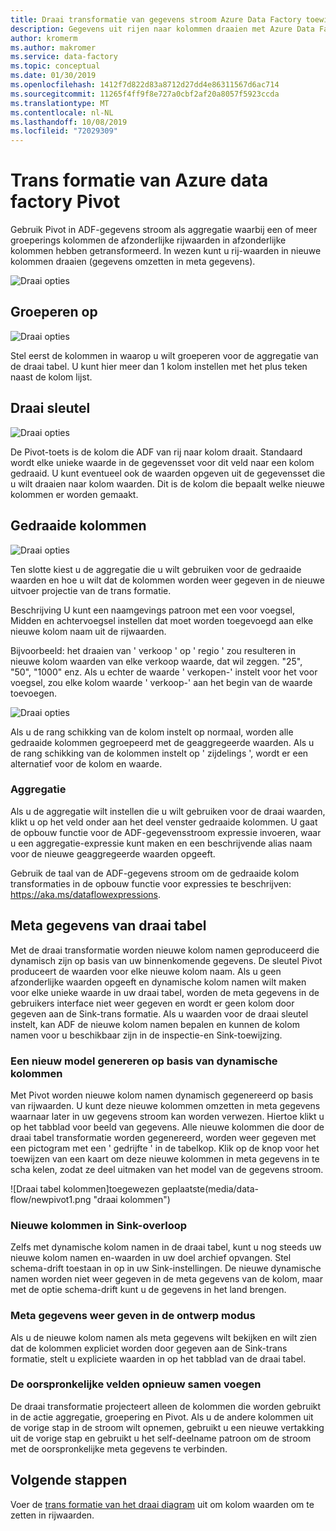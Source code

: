 ```yaml
---
title: Draai transformatie van gegevens stroom Azure Data Factory toewijzen
description: Gegevens uit rijen naar kolommen draaien met Azure Data Factory de draai transformatie van de gegevens stroom koppelen
author: kromerm
ms.author: makromer
ms.service: data-factory
ms.topic: conceptual
ms.date: 01/30/2019
ms.openlocfilehash: 1412f7d822d83a8712d27dd4e86311567d6ac714
ms.sourcegitcommit: 11265f4ff9f8e727a0cbf2af20a8057f5923ccda
ms.translationtype: MT
ms.contentlocale: nl-NL
ms.lasthandoff: 10/08/2019
ms.locfileid: "72029309"
---
```

# <a name="azure-data-factory-pivot-transformation"></a>Trans formatie van Azure data factory Pivot


Gebruik Pivot in ADF-gegevens stroom als aggregatie waarbij een of meer groeperings kolommen de afzonderlijke rijwaarden in afzonderlijke kolommen hebben getransformeerd. In wezen kunt u rij-waarden in nieuwe kolommen draaien (gegevens omzetten in meta gegevens).

![Draai opties](media/data-flow/pivot1.png "draai tabel 1")

## <a name="group-by"></a>Groeperen op

![Draai opties](media/data-flow/pivot2.png "draai tabel 2")

Stel eerst de kolommen in waarop u wilt groeperen voor de aggregatie van de draai tabel. U kunt hier meer dan 1 kolom instellen met het plus teken naast de kolom lijst.

## <a name="pivot-key"></a>Draai sleutel

![Draai opties](media/data-flow/pivot3.png "draai tabel 3")

De Pivot-toets is de kolom die ADF van rij naar kolom draait. Standaard wordt elke unieke waarde in de gegevensset voor dit veld naar een kolom gedraaid. U kunt eventueel ook de waarden opgeven uit de gegevensset die u wilt draaien naar kolom waarden. Dit is de kolom die bepaalt welke nieuwe kolommen er worden gemaakt.

## <a name="pivoted-columns"></a>Gedraaide kolommen

![Draai opties](media/data-flow/pivot4.png "draai tabel 4")

Ten slotte kiest u de aggregatie die u wilt gebruiken voor de gedraaide waarden en hoe u wilt dat de kolommen worden weer gegeven in de nieuwe uitvoer projectie van de trans formatie.

Beschrijving U kunt een naamgevings patroon met een voor voegsel, Midden en achtervoegsel instellen dat moet worden toegevoegd aan elke nieuwe kolom naam uit de rijwaarden.

Bijvoorbeeld: het draaien van ' verkoop ' op ' regio ' zou resulteren in nieuwe kolom waarden van elke verkoop waarde, dat wil zeggen. "25", "50", "1000" enz. Als u echter de waarde ' verkopen-' instelt voor het voor voegsel, zou elke kolom waarde ' verkoop-' aan het begin van de waarde toevoegen.

![Draai opties](media/data-flow/pivot5.png "draai tabel 5")

Als u de rang schikking van de kolom instelt op normaal, worden alle gedraaide kolommen gegroepeerd met de geaggregeerde waarden. Als u de rang schikking van de kolommen instelt op ' zijdelings ', wordt er een alternatief voor de kolom en waarde.

### <a name="aggregation"></a>Aggregatie

Als u de aggregatie wilt instellen die u wilt gebruiken voor de draai waarden, klikt u op het veld onder aan het deel venster gedraaide kolommen. U gaat de opbouw functie voor de ADF-gegevensstroom expressie invoeren, waar u een aggregatie-expressie kunt maken en een beschrijvende alias naam voor de nieuwe geaggregeerde waarden opgeeft.

Gebruik de taal van de ADF-gegevens stroom om de gedraaide kolom transformaties in de opbouw functie voor expressies te beschrijven: https://aka.ms/dataflowexpressions.

## <a name="pivot-metadata"></a>Meta gegevens van draai tabel

Met de draai transformatie worden nieuwe kolom namen geproduceerd die dynamisch zijn op basis van uw binnenkomende gegevens. De sleutel Pivot produceert de waarden voor elke nieuwe kolom naam. Als u geen afzonderlijke waarden opgeeft en dynamische kolom namen wilt maken voor elke unieke waarde in uw draai tabel, worden de meta gegevens in de gebruikers interface niet weer gegeven en wordt er geen kolom door gegeven aan de Sink-trans formatie. Als u waarden voor de draai sleutel instelt, kan ADF de nieuwe kolom namen bepalen en kunnen de kolom namen voor u beschikbaar zijn in de inspectie-en Sink-toewijzing.

### <a name="generate-a-new-model-from-dynamic-columns"></a>Een nieuw model genereren op basis van dynamische kolommen

Met Pivot worden nieuwe kolom namen dynamisch gegenereerd op basis van rijwaarden. U kunt deze nieuwe kolommen omzetten in meta gegevens waarnaar later in uw gegevens stroom kan worden verwezen. Hiertoe klikt u op het tabblad voor beeld van gegevens. Alle nieuwe kolommen die door de draai tabel transformatie worden gegenereerd, worden weer gegeven met een pictogram met een ' gedrijfte ' in de tabelkop. Klik op de knop voor het toewijzen van een kaart om deze nieuwe kolommen in meta gegevens in te scha kelen, zodat ze deel uitmaken van het model van de gegevens stroom.

![Draai tabel kolommen]toegewezen geplaatste(media/data-flow/newpivot1.png "draai kolommen")

### <a name="landing-new-columns-in-sink"></a>Nieuwe kolommen in Sink-overloop

Zelfs met dynamische kolom namen in de draai tabel, kunt u nog steeds uw nieuwe kolom namen en-waarden in uw doel archief opvangen. Stel schema-drift toestaan in op in uw Sink-instellingen. De nieuwe dynamische namen worden niet weer gegeven in de meta gegevens van de kolom, maar met de optie schema-drift kunt u de gegevens in het land brengen.

### <a name="view-metadata-in-design-mode"></a>Meta gegevens weer geven in de ontwerp modus

Als u de nieuwe kolom namen als meta gegevens wilt bekijken en wilt zien dat de kolommen expliciet worden door gegeven aan de Sink-trans formatie, stelt u expliciete waarden in op het tabblad van de draai tabel.

### <a name="how-to-rejoin-original-fields"></a>De oorspronkelijke velden opnieuw samen voegen
De draai transformatie projecteert alleen de kolommen die worden gebruikt in de actie aggregatie, groepering en Pivot. Als u de andere kolommen uit de vorige stap in de stroom wilt opnemen, gebruikt u een nieuwe vertakking uit de vorige stap en gebruikt u het self-deelname patroon om de stroom met de oorspronkelijke meta gegevens te verbinden.

## <a name="next-steps"></a>Volgende stappen

Voer de [trans formatie van het draai diagram](data-flow-unpivot.md) uit om kolom waarden om te zetten in rijwaarden. 
